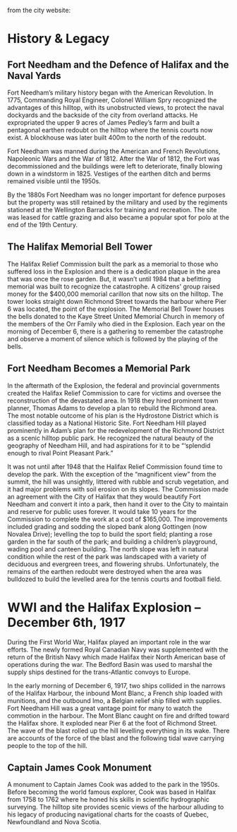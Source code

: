 from the city website:

# History & Legacy

## Fort Needham and the Defence of Halifax and the Naval Yards

Fort Needham’s military history began with the American Revolution. In 1775, Commanding Royal Engineer, Colonel William Spry recognized the advantages of this hilltop, with its unobstructed views, to protect the naval dockyards and the backside of the city from overland attacks. He expropriated the upper 9 acres of James Pedley’s farm and built a pentagonal earthen redoubt on the hilltop where the tennis courts now exist. A blockhouse was later built 400m to the north of the redoubt.

Fort Needham was manned during the American and French Revolutions, Napoleonic Wars and the War of 1812. After the War of 1812, the Fort was decommissioned and the buildings were left to deteriorate, finally blowing down in a windstorm in 1825. Vestiges of the earthen ditch and berms remained visible until the 1950s.

By the 1880s Fort Needham was no longer important for defence purposes but the property was still retained by the military and used by the regiments stationed at the Wellington Barracks for training and recreation. The site was leased for cattle grazing and also became a popular spot for polo at the end of the 19th Century.

## The Halifax Memorial Bell Tower

The Halifax Relief Commission built the park as a memorial to those who suffered loss in the Explosion and there is a dedication plaque in the area that was once the rose garden. But, it wasn’t until 1984 that a befitting memorial was built to recognize the catastrophe. A citizens' group raised money for the $400,000 memorial carillon that now sits on the hilltop. The tower looks straight down Richmond Street towards the harbour where Pier 6 was located, the point of the explosion. The Memorial Bell Tower houses the bells donated to the Kaye Street United Memorial Church in memory of the members of the Orr Family who died in the Explosion. Each year on the morning of December 6, there is a gathering to remember the catastrophe and observe a moment of silence which is followed by the playing of the bells.

## Fort Needham Becomes a Memorial Park

In the aftermath of the Explosion, the federal and provincial governments created the Halifax Relief Commission to care for victims and oversee the reconstruction of the devastated area. In 1918 they hired prominent town planner, Thomas Adams to develop a plan to rebuild the Richmond area. The most notable outcome of his plan is the Hydrostone District which is classified today as a National Historic Site. Fort Needham Hill played prominently in Adam’s plan for the redevelopment of the Richmond District as a scenic hilltop public park. He recognized the natural beauty of the geography of Needham Hill, and had aspirations for it to be “‘splendid enough to rival Point Pleasant Park.”

It was not until after 1948 that the Halifax Relief Commission found time to develop the park. With the exception of the “magnificent view” from the summit, the hill was unsightly, littered with rubble and scrub vegetation, and it had major problems with soil erosion on its slopes. The Commission made an agreement with the City of Halifax that they would beautify Fort Needham and convert it into a park, then hand it over to the City to maintain and reserve for public uses forever. It would take 10 years for the Commission to complete the work at a cost of $165,000. The improvements included grading and sodding the sloped bank along Gottingen (now Novalea Drive); levelling the top to build the sport field; planting a rose garden in the far south of the park; and building a children’s playground, wading pool and canteen building. The north slope was left in natural condition while the rest of the park was landscaped with a variety of deciduous and evergreen trees, and flowering shrubs. Unfortunately, the remains of the earthen redoubt were destroyed when the area was bulldozed to build the levelled area for the tennis courts and football field.

# WWI and the Halifax Explosion – December 6th, 1917

During the First World War, Halifax played an important role in the war efforts. The newly formed Royal Canadian Navy was supplemented with the return of the British Navy which made Halifax their North American base of operations during the war. The Bedford Basin was used to marshal the supply ships destined for the trans-Atlantic convoys to Europe.

In the early morning of December 6, 1917, two ships collided in the narrows of the Halifax Harbour, the inbound Mont Blanc, a French ship loaded with munitions, and the outbound Imo, a Belgian relief ship filled with supplies. Fort Needham Hill was a great vantage point for many to watch the commotion in the harbour. The Mont Blanc caught on fire and drifted toward the Halifax shore. It exploded near Pier 6 at the foot of Richmond Street. The wave of the blast rolled up the hill levelling everything in its wake. There are accounts of the force of the blast and the following tidal wave carrying people to the top of the hill.

## Captain James Cook Monument

A monument to Captain James Cook was added to the park in the 1950s. Before becoming the world famous explorer, Cook was based in Halifax from 1758 to 1762 where he honed his skills in scientific hydrographic surveying. The hilltop site provides scenic views of the harbour alluding to his legacy of producing navigational charts for the coasts of Quebec, Newfoundland and Nova Scotia.
